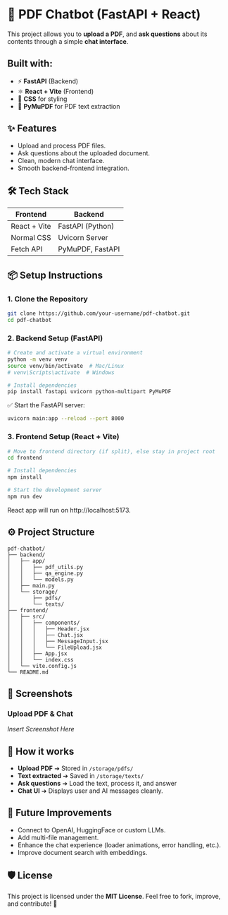# 📄 PDF Chatbot (FastAPI + React)

This project allows you to **upload a PDF**, and **ask questions** about its contents through a simple **chat interface**.

## Built with:
* ⚡ **FastAPI** (Backend)
* ⚛️ **React + Vite** (Frontend)
* 🎨 **CSS** for styling
* 📄 **PyMuPDF** for PDF text extraction

## ✨ Features
* Upload and process PDF files.
* Ask questions about the uploaded document.
* Clean, modern chat interface.
* Smooth backend-frontend integration.

## 🛠️ Tech Stack

| Frontend | Backend |
|----------|---------|
| React + Vite | FastAPI (Python) |
| Normal CSS | Uvicorn Server |
| Fetch API | PyMuPDF, FastAPI |

## 📦 Setup Instructions

### 1. Clone the Repository

```bash
git clone https://github.com/your-username/pdf-chatbot.git
cd pdf-chatbot
```

### 2. Backend Setup (FastAPI)

```bash
# Create and activate a virtual environment
python -m venv venv
source venv/bin/activate  # Mac/Linux
# venv\Scripts\activate  # Windows

# Install dependencies
pip install fastapi uvicorn python-multipart PyMuPDF
```

✅ Start the FastAPI server:

```bash
uvicorn main:app --reload --port 8000
```

### 3. Frontend Setup (React + Vite)

```bash
# Move to frontend directory (if split), else stay in project root
cd frontend

# Install dependencies
npm install

# Start the development server
npm run dev
```

React app will run on http://localhost:5173.

## ⚙️ Project Structure

```
pdf-chatbot/
├── backend/
│   ├── app/
│   │   ├── pdf_utils.py
│   │   ├── qa_engine.py
│   │   └── models.py
│   ├── main.py
│   └── storage/
│       ├── pdfs/
│       └── texts/
├── frontend/
│   ├── src/
│   │   ├── components/
│   │   │   ├── Header.jsx
│   │   │   ├── Chat.jsx
│   │   │   ├── MessageInput.jsx
│   │   │   └── FileUpload.jsx
│   │   ├── App.jsx
│   │   └── index.css
│   └── vite.config.js
└── README.md
```

## 📸 Screenshots

### Upload PDF & Chat
*Insert Screenshot Here*

## 🧠 How it works
* **Upload PDF** ➔ Stored in `/storage/pdfs/`
* **Text extracted** ➔ Saved in `/storage/texts/`
* **Ask questions** ➔ Load the text, process it, and answer
* **Chat UI** ➔ Displays user and AI messages cleanly.

## 🚀 Future Improvements
* Connect to OpenAI, HuggingFace or custom LLMs.
* Add multi-file management.
* Enhance the chat experience (loader animations, error handling, etc.).
* Improve document search with embeddings.

## 🛡 License
This project is licensed under the **MIT License**. Feel free to fork, improve, and contribute! 🤝
